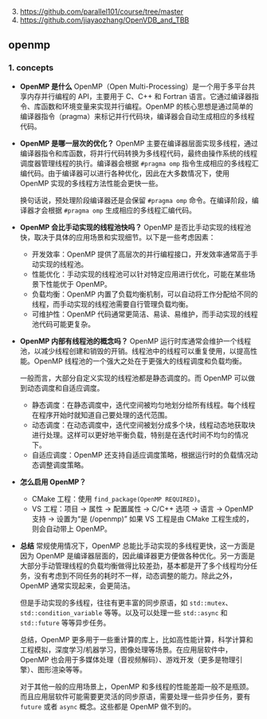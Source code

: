   3. https://github.com/parallel101/course/tree/master
  4. https://github.com/jiayaozhang/OpenVDB_and_TBB

## openmp

### 1. concepts

* **OpenMP 是什么**
    OpenMP（Open Multi-Processing）是一个用于多平台共享内存并行编程的 API，主要用于 C、C++ 和 Fortran 语言。它通过编译器指令、库函数和环境变量来实现并行编程。OpenMP 的核心思想是通过简单的编译器指令（pragma）来标记并行代码块，编译器会自动生成相应的多线程代码。

* **OpenMP 是哪一层次的优化？**
    OpenMP 主要在编译器层面实现多线程，通过编译器指令和库函数，将并行代码转换为多线程代码，最终由操作系统的线程调度器管理线程的执行。编译器会根据 `#pragma omp` 指令生成相应的多线程汇编代码。由于编译器可以进行各种优化，因此在大多数情况下，使用 OpenMP 实现的多线程方法性能会更快一些。

    换句话说，预处理阶段编译器还是会保留 `#pragma omp` 命令。在编译阶段，编译器才会根据 `#pragma omp` 生成相应的多线程汇编代码。

* **OpenMP 会比手动实现的线程池快吗？**
    OpenMP 是否比手动实现的线程池快，取决于具体的应用场景和实现细节。以下是一些考虑因素：
    - 开发效率：OpenMP 提供了高层次的并行编程接口，开发效率通常高于手动实现的线程池。
    - 性能优化：手动实现的线程池可以针对特定应用进行优化，可能在某些场景下性能优于 OpenMP。
    - 负载均衡：OpenMP 内置了负载均衡机制，可以自动将工作分配给不同的线程，而手动实现的线程池需要自行管理负载均衡。
    - 可维护性：OpenMP 代码通常更简洁、易读、易维护，而手动实现的线程池代码可能更复杂。

* **OpenMP 内部有线程池的概念吗？**
    OpenMP 运行时库通常会维护一个线程池，以减少线程创建和销毁的开销。线程池中的线程可以重复使用，以提高性能。OpenMP 线程池的一个强大之处在于更强大的线程调度和负载均衡。

    一般而言，大部分自定义实现的线程池都是静态调度的。而 OpenMP 可以做到动态调度和自适应调度。

    - 静态调度：在静态调度中，迭代空间被均匀地划分给所有线程。每个线程在程序开始时就知道自己要处理的迭代范围。
    - 动态调度：在动态调度中，迭代空间被划分成多个块，线程动态地获取块进行处理。这样可以更好地平衡负载，特别是在迭代时间不均匀的情况下。
    - 自适应调度：OpenMP 还支持自适应调度策略，根据运行时的负载情况动态调整调度策略。

* **怎么启用 OpenMP？**
    - CMake 工程：使用 `find_package(OpenMP REQUIRED)`。
    - VS 工程：项目 -> 属性 -> 配置属性 -> C/C++ 选项 -> 语言 -> OpenMP 支持 -> 设置为“是 (/openmp)”
    如果 VS 工程是由 CMake 工程生成的，则会自动带上 OpenMP。

* **总结**
    常规使用情况下，OpenMP 总能比手动实现的多线程更快，这一方面是因为 OpenMP 是编译器层面的，因此编译器更方便做各种优化。另一方面是大部分手动管理线程的负载均衡做得比较差劲，基本都是开了多个线程均分任务，没有考虑到不同任务的耗时不一样，动态调整的能力。除此之外，OpenMP 通常实现起来，会更简洁。

    但是手动实现的多线程，往往有更丰富的同步原语，如 `std::mutex`、`std::condition_variable` 等等。以及可以处理一些 `std::async` 和 `std::future` 等等异步任务。

    总结，OpenMP 更多用于一些重计算的库上，比如高性能计算，科学计算和工程模拟，深度学习/机器学习，图像处理等场景。在应用层软件中，OpenMP 也会用于多媒体处理（音视频解码）、游戏开发（更多是物理引擎）、图形渲染等等。

    对于其他一般的应用场景上，OpenMP 和多线程的性能差距一般不是瓶颈。而且应用层软件可能需要更灵活的同步原语，需要处理一些异步任务，要有 `future` 或者 `async` 概念。这些都是 OpenMP 做不到的。
